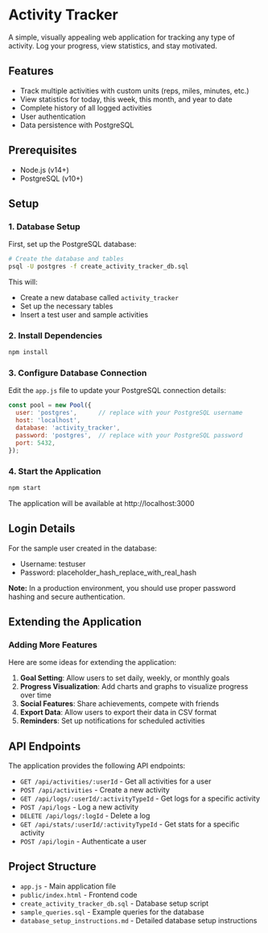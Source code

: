 # Activity Tracker

A simple, visually appealing web application for tracking any type of activity. Log your progress, view statistics, and stay motivated.

## Features

- Track multiple activities with custom units (reps, miles, minutes, etc.)
- View statistics for today, this week, this month, and year to date
- Complete history of all logged activities
- User authentication
- Data persistence with PostgreSQL

## Prerequisites

- Node.js (v14+)
- PostgreSQL (v10+)

## Setup

### 1. Database Setup

First, set up the PostgreSQL database:

```bash
# Create the database and tables
psql -U postgres -f create_activity_tracker_db.sql
```

This will:
- Create a new database called `activity_tracker`
- Set up the necessary tables
- Insert a test user and sample activities

### 2. Install Dependencies

```bash
npm install
```

### 3. Configure Database Connection

Edit the `app.js` file to update your PostgreSQL connection details:

```javascript
const pool = new Pool({
  user: 'postgres',      // replace with your PostgreSQL username
  host: 'localhost',
  database: 'activity_tracker',
  password: 'postgres',  // replace with your PostgreSQL password
  port: 5432,
});
```

### 4. Start the Application

```bash
npm start
```

The application will be available at http://localhost:3000

## Login Details

For the sample user created in the database:

- Username: testuser
- Password: placeholder_hash_replace_with_real_hash

**Note:** In a production environment, you should use proper password hashing and secure authentication.

## Extending the Application

### Adding More Features

Here are some ideas for extending the application:

1. **Goal Setting**: Allow users to set daily, weekly, or monthly goals
2. **Progress Visualization**: Add charts and graphs to visualize progress over time
3. **Social Features**: Share achievements, compete with friends
4. **Export Data**: Allow users to export their data in CSV format
5. **Reminders**: Set up notifications for scheduled activities

## API Endpoints

The application provides the following API endpoints:

- `GET /api/activities/:userId` - Get all activities for a user
- `POST /api/activities` - Create a new activity
- `GET /api/logs/:userId/:activityTypeId` - Get logs for a specific activity
- `POST /api/logs` - Log a new activity
- `DELETE /api/logs/:logId` - Delete a log
- `GET /api/stats/:userId/:activityTypeId` - Get stats for a specific activity
- `POST /api/login` - Authenticate a user

## Project Structure

- `app.js` - Main application file
- `public/index.html` - Frontend code
- `create_activity_tracker_db.sql` - Database setup script
- `sample_queries.sql` - Example queries for the database
- `database_setup_instructions.md` - Detailed database setup instructions
